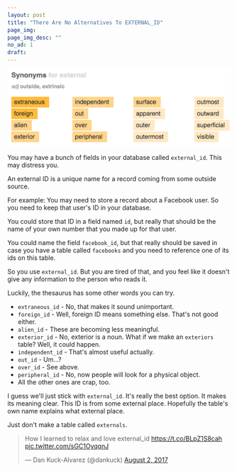 ```yaml
---
layout: post
title: "There Are No Alternatives To EXTERNAL_ID"
page_img: 
page_img_desc: ""
no_ad: 1
draft: 
---
```


<img src="/assets/Screen Shot 2017-08-01 at 3.00.00 PM.png" />

You may have a bunch of fields in your database called `external_id`. This may distress you.

An external ID is a unique name for a record coming from some outside source.

For example: You may need to store a record about a Facebook user. So you need to keep that user's ID in your database.

You could store that ID in a field named `id`, but really that should be the name of your own number that you made up for that user.

You could name the field `facebook_id`, but that really should be saved in case you 
have a table called `facebooks` and you need to reference one of its ids on this table.

So you use `external_id`. But you are tired of that, and you feel like it doesn't give any information to the person who reads it.

Luckily, the thesaurus has some other words you can try.

* `extraneous_id` - No, that makes it sound unimportant.
* `foreign_id` - Well, foreign ID means something else. That's not good either.
* `alien_id` - These are becoming less meaningful.
* `exterior_id` - No, exterior is a noun. What if we make an `exteriors` table? Well, it could happen.
* `independent_id` - That's almost useful actually.
* `out_id` - Um...?
* `over_id` - See above.
* `peripheral_id` - No, now people will look for a physical object.
* All the other ones are crap, too.

I guess we'll just stick with `external_id`. It's really the best option. It makes its meaning clear. This ID is from some external place. Hopefully the table's own name explains what external place.

Just don't make a table called `externals`.

<blockquote class="twitter-tweet" data-lang="en"><p lang="en" dir="ltr">How I learned to relax and love external_id <a href="https://t.co/BLpZ1S8cah">https://t.co/BLpZ1S8cah</a> <a href="https://t.co/sGC1OyqqnJ">pic.twitter.com/sGC1OyqqnJ</a></p>&mdash; Dan Kuck-Alvarez (@dankuck) <a href="https://twitter.com/dankuck/status/892755528836894720">August 2, 2017</a></blockquote>
<script async src="//platform.twitter.com/widgets.js" charset="utf-8"></script>
